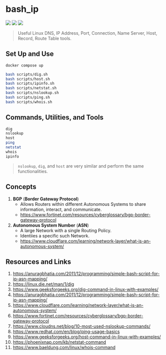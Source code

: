 # bash_ip

[![](https://img.shields.io/badge/ipinfo-cli-lightblue.svg)](https://github.com/ipinfo/cli)
[![](https://img.shields.io/badge/dnsutils-black.svg)](https://manpages.debian.org/jessie/dnsutils/index.html)
[![](https://img.shields.io/badge/net-tools-red.svg)](https://net-tools.sourceforge.io/)

> Useful Linux DNS, IP Address, Port, Connection, Name Server, Host, Record, Route Table tools. 

## Set Up and Use

```bash
docker compose up
```

```bash
bash scripts/dig.sh
bash scripts/host.sh
bash scripts/ipinfo.sh
bash scripts/netstat.sh
bash scripts/nslookup.sh
bash scripts/ping.sh
bash scripts/whois.sh
```

## Commands, Utilities, and Tools

```bash
dig
nslookup
host
ping
netstat
whois
ipinfo
```

> `nslookup`, `dig`, and `host` are very similar and perform the same functionalities.

## Concepts

1. **BGP** (**Border Gateway Protocol**) 
   * Allows Routers within different Autonomous Systems to share information, interact, and communicate.
   * https://www.fortinet.com/resources/cyberglossary/bgp-border-gateway-protocol
2. **Autonomous System Number** (**ASN**)
   * A large Network with a single Routing Policy. 
   * Identiies a specific such Network.
   * https://www.cloudflare.com/learning/network-layer/what-is-an-autonomous-system/

## Resources and Links

1. https://anuragbhatia.com/2011/12/programming/simple-bash-script-for-ip-asn-mapping/
2. https://linux.die.net/man/1/dig
3. https://www.geeksforgeeks.org/dig-command-in-linux-with-examples/
4. https://anuragbhatia.com/2011/12/programming/simple-bash-script-for-ip-asn-mapping/
5. https://www.cloudflare.com/learning/network-layer/what-is-an-autonomous-system/
6. https://www.fortinet.com/resources/cyberglossary/bgp-border-gateway-protocol
7. https://www.cloudns.net/blog/10-most-used-nslookup-commands/
8. https://www.redhat.com/en/blog/ping-usage-basics
9. https://www.geeksforgeeks.org/host-command-in-linux-with-examples/
10. https://phoenixnap.com/kb/netstat-command
11. https://www.baeldung.com/linux/whois-command